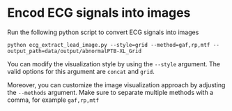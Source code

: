 # Encod ECG signals into images
Run the following python script to convert ECG signals into images

```python ecg_extract_lead_image.py --style=grid --method=gaf,rp,mtf --output_path=data/output/abnormalPTB-XL_Grid```

You can modify the visualization style by using the ```--style``` argument. The valid options for this argument are ```concat``` and ```grid```.

Moreover, you can customize the image visualization approach by adjusting the ```--methods``` argument. Make sure to separate multiple methods with a comma, for example ```gaf,rp,mtf```
